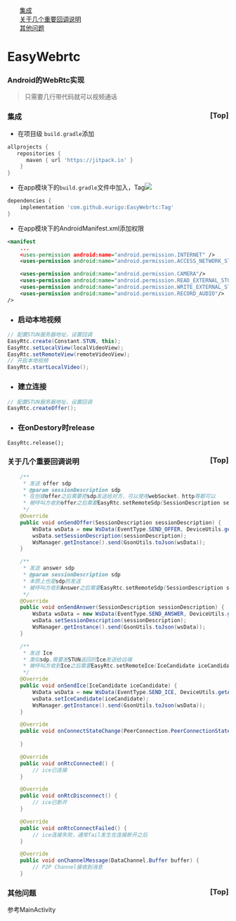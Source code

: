 &emsp;&emsp;<a href="#2">集成</a>  
&emsp;&emsp;<a href="#3">关于几个重要回调说明</a>  
&emsp;&emsp;<a href="#4">其他问题</a>  

# EasyWebrtc

### Android的WebRtc实现
> 只需要几行带代码就可以视频通话

### <a name="2">集成</a><a style="float:right;text-decoration:none;" href="#index">[Top]</a>

+ 在项目级 `build.gradle`添加

```groovy
allprojects {
   repositories {
      maven { url 'https://jitpack.io' }
	}
}
```

+ 在app模块下的`build.gradle`文件中加入，Tag[![](https://jitpack.io/v/eurigo/EasyWebrtc.svg)](https://jitpack.io/#eurigo/EasyWebrtc)
```groovy
dependencies {
    implementation 'com.github.eurigo:EasyWebrtc:Tag'
}
```

+ 在app模块下的AndroidManifest.xml添加权限
```xml
<manifest
    ...
    <uses-permission android:name="android.permission.INTERNET" />
    <uses-permission android:name="android.permission.ACCESS_NETWORK_STATE" />

    <uses-permission android:name="android.permission.CAMERA"/>
    <uses-permission android:name="android.permission.READ_EXTERNAL_STORAGE"/>
    <uses-permission android:name="android.permission.WRITE_EXTERNAL_STORAGE"/>
    <uses-permission android:name="android.permission.RECORD_AUDIO"/>
/>
```
+ ### 启动本地视频
```java
// 配置STUN服务器地址，设置回调	
EasyRtc.create(Constant.STUN, this);
EasyRtc.setLocalView(localVideoView);
EasyRtc.setRemoteView(remoteVideoView);
// 开启本地视频
EasyRtc.startLocalVideo();
```
+ ### 建立连接
```java
// 配置STUN服务器地址，设置回调	
EasyRtc.createOffer();
```
+ ### 在onDestory时release
```
EasyRtc.release();
```

### <a name="3">关于几个重要回调说明</a><a style="float:right;text-decoration:none;" href="#index">[Top]</a>

```java
	/**
     * 发送 offer sdp
     * @param sessionDescription sdp
     * 在创建offer之后需要把sdp发送给对方，可以使用webSocket、http等都可以
     * 被呼叫方收到offer之后需要EasyRtc.setRemoteSdp(SessionDescription sessionDescription);
     */
    @Override
    public void onSendOffer(SessionDescription sessionDescription) {
        WsData wsData = new WsData(EventType.SEND_OFFER, DeviceUtils.getAndroidID(), "");
        wsData.setSessionDescription(sessionDescription);
        WsManager.getInstance().send(GsonUtils.toJson(wsData));
    }

    /**
     * 发送 answer sdp
     * @param sessionDescription sdp
     * 本质上也是sdp的发送
     * 被呼叫方收到Answer之后需要EasyRtc.setRemoteSdp(SessionDescription sessionDescription);
     */
    @Override
    public void onSendAnswer(SessionDescription sessionDescription) {
        WsData wsData = new WsData(EventType.SEND_ANSWER, DeviceUtils.getAndroidID(), "");
        wsData.setSessionDescription(sessionDescription);
        WsManager.getInstance().send(GsonUtils.toJson(wsData));
    }

    /**
     * 发送 Ice
     * 类似sdp,需要发STUN返回的Ice发送给远端
     * 被呼叫方收到Ice之后需要EasyRtc.setRemoteIce(IceCandidate iceCandidate);
     */		
    @Override
    public void onSendIce(IceCandidate iceCandidate) {
        WsData wsData = new WsData(EventType.SEND_ICE, DeviceUtils.getAndroidID(), "");
        wsData.setIceCandidate(iceCandidate);
        WsManager.getInstance().send(GsonUtils.toJson(wsData));
    }

    @Override
    public void onConnectStateChange(PeerConnection.PeerConnectionState newState) {
        
    }

    @Override
    public void onRtcConnected() {
        // ice已连接
    }

    @Override
    public void onRtcDisconnect() {
        // ice已断开
    }

    @Override
    public void onRtcConnectFailed() {
        // ice连接失败，通常fail发生在连接断开之后
    }

    @Override
    public void onChannelMessage(DataChannel.Buffer buffer) {
        // P2P Channel接收到消息
    }
```

### <a name="4">其他问题</a><a style="float:right;text-decoration:none;" href="#index">[Top]</a>
  参考MainActivity
